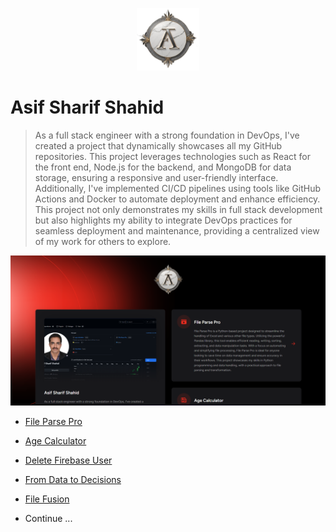 <p align="center"><a href="https://asif92.github.io/My-Dev-Vault/" target="_blank"><img src="https://github.com/asif92/My-Dev-Vault/blob/dev/storage/app/public/static/logo_1.png?raw=true" width="100" alt="Asif Sharif Shahid"></a></p>


# Asif Sharif Shahid

> As a full stack engineer with a strong foundation in DevOps, I've created a project that dynamically showcases all my GitHub repositories. This project leverages technologies such as React for the front end, Node.js for the backend, and MongoDB for data storage, ensuring a responsive and user-friendly interface. Additionally, I've implemented CI/CD pipelines using tools like GitHub Actions and Docker to automate deployment and enhance efficiency. This project not only demonstrates my skills in full stack development but also highlights my ability to integrate DevOps practices for seamless deployment and maintenance, providing a centralized view of my work for others to explore.

![Landing Page](https://github.com/asif92/My-Dev-Vault/blob/dev/storage/app/public/static/landing_page.png?raw=true)

- [File Parse Pro](https://github.com/asif92/File-Parse-Pro)
- [Age Calculator](https://github.com/asif92/age-calculator)
- [Delete Firebase User](https://github.com/asif92/Delete-Firebase-User)
- [From Data to Decisions](https://github.com/asif92/From-Data-to-Decisions)
- [File Fusion](https://github.com/asif92/File-Fusion)


- Continue ...